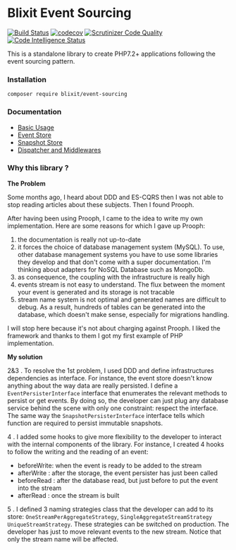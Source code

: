 Blixit Event Sourcing
=


[![Build Status](https://travis-ci.com/blixit/event-sourcing.svg?branch=master)](https://travis-ci.com/blixit/event-sourcing)
[![codecov](https://codecov.io/gh/blixit/event-sourcing/branch/master/graph/badge.svg)](https://codecov.io/gh/blixit/event-sourcing)
[![Scrutinizer Code Quality](https://scrutinizer-ci.com/g/blixit/event-sourcing/badges/quality-score.png?b=master)](https://scrutinizer-ci.com/g/blixit/event-sourcing/?branch=master)
[![Code Intelligence Status](https://scrutinizer-ci.com/g/blixit/event-sourcing/badges/code-intelligence.svg?b=master)](https://scrutinizer-ci.com/code-intelligence)


This is a standalone library to create PHP7.2+ applications following the
event sourcing pattern.

### Installation

```
composer require blixit/event-sourcing
```

### Documentation

* [Basic Usage](./wiki/basic-usage.md)
* [Event Store](./wiki/event-store.md)
* [Snapshot Store](./wiki/snapshot-store.md)
* [Dispatcher and Middlewares](./wiki/dispatcher-middlewares.md)

### Why this library ?

**The Problem**

Some months ago, I heard about DDD and ES-CQRS then I was not able to stop 
reading articles about these subjects. Then I found Prooph.
 
After having been using Prooph, I came to the idea to write my own
implementation. Here are some reasons for which I gave up Prooph:

1. the documentation is really not up-to-date
2. it forces the choice of database management system (MySQL). To use, other
database management systems you have to use some libraries they develop and
that don't come with a super documentation. I'm thinking about adapters for
NoSQL Database such as MongoDb.
3. as consequence, the coupling with the infrastructure is really high
4. events stream is not easy to understand. The flux between the moment your
event is generated and its storage is not tracable
5. stream name system is not optimal and generated names are difficult to
debug. As a result, hundreds of tables can be generated into the database,
which doesn't make sense, especially for migrations handling.

I will stop here because it's not about charging against Prooph. I liked the
framework and thanks to them I got my first example of PHP implementation.

**My solution**


2&3 . To resolve the 1st problem, I used DDD and define infrastructures dependencies
as interface. For instance, the event store doesn't know anything about the
way data are really persisted. I define a `EventPersisterInterface` interface that enumerates
the relevant methods to persist or get events. By doing so, the developer can just
plug any database service behind the scene with only one constraint: respect the
interface.
The same way the `SnapshotPersisterInterface` interface tells which function are
required to persist immutable snapshots.

4 . I added some hooks to give more flexibility to the developer to interact
with the internal components of the library. For instance, I created 4 hooks
to follow the writing and the reading of an event:

- beforeWrite: when the event is ready to be added to the stream
- afterWrite : after the storage, the event persister has just been called
- beforeRead : after the database read, but just before to put the event into
the stream
- afterRead  : once the stream is built  

5 . I defined 3 naming strategies class that the developer can add
to its store: `OneStreamPerAggregateStrategy`, `SingleAggregateStreamStrategy`
`UniqueStreamStrategy`. These strategies can be switched on production. The developer
has just to move relevant events to the new stream. Notice that only the stream name
will be affected. 